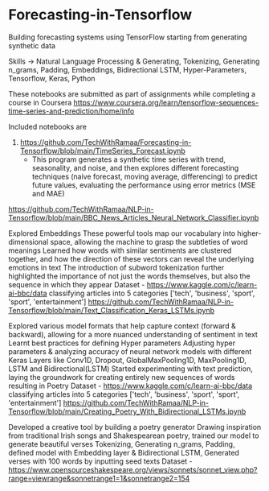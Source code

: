 # Forecasting-in-Tensorflow

Building forecasting systems using TensorFlow starting from generating synthetic data

Skills -> Natural Language Processing & Generating, Tokenizing, Generating n_grams, Padding, Embeddings, Bidirectional LSTM, Hyper-Parameters, Tensorflow, Keras, Python

These notebooks are submitted as part of assignments while completing a course in Coursera
https://www.coursera.org/learn/tensorflow-sequences-time-series-and-prediction/home/info

Included notebooks are

1) https://github.com/TechWithRamaa/Forecasting-in-Tensorflow/blob/main/TimeSeries_Forecast.ipynb
    * This program generates a synthetic time series with trend, seasonality, and noise, and then explores different forecasting techniques (naive forecast, moving average, differencing)
      to predict future values, evaluating the performance using error metrics (MSE and MAE)

https://github.com/TechWithRamaa/NLP-in-Tensorflow/blob/main/BBC_News_Articles_Neural_Network_Classifier.ipynb

Explored Embeddings
These powerful tools map our vocabulary into higher-dimensional space, allowing the machine to grasp the subtleties of word meanings
Learned how words with similar sentiments are clustered together, and how the direction of these vectors can reveal the underlying emotions in text
The introduction of subword tokenization further highlighted the importance of not just the words themselves, but also the sequence in which they appear
Dataset - https://www.kaggle.com/c/learn-ai-bbc/data classifying articles into 5 categories ['tech', 'business', 'sport', 'sport', 'entertainment']
https://github.com/TechWithRamaa/NLP-in-Tensorflow/blob/main/Text_Classification_Keras_LSTMs.ipynb

Explored various model formats that help capture context (forward & backward), allowing for a more nuanced understanding of sentiment in text
Learnt best practices for defining Hyper parameters
Adjusting hyper parameters & analyzing accuracy of neural network models with different Keras Layers like Conv1D, Dropout, GlobalMaxPooling1D, MaxPooling1D, LSTM and Bidirectional(LSTM)
Started experimenting with text prediction, laying the groundwork for creating entirely new sequences of words resulting in Poetry
Dataset - https://www.kaggle.com/c/learn-ai-bbc/data classifying articles into 5 categories ['tech', 'business', 'sport', 'sport', 'entertainment']
https://github.com/TechWithRamaa/NLP-in-Tensorflow/blob/main/Creating_Poetry_With_Bidirectional_LSTMs.ipynb

Developed a creative tool by building a poetry generator
Drawing inspiration from traditional Irish songs and Shakespearean poetry, trained our model to generate beautiful verses
Tokenizing, Generating n_grams, Padding, defined model with Embedding layer & Bidirectional LSTM, Generated verses with 100 words by inputting seed texts
Dataset - https://www.opensourceshakespeare.org/views/sonnets/sonnet_view.php?range=viewrange&sonnetrange1=1&sonnetrange2=154

